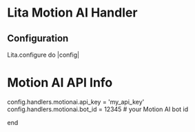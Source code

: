 # Lita Motion AI Handler

## Configuration

Lita.configure do |config|

  # Motion AI API Info
  config.handlers.motionai.api_key = 'my_api_key'
  config.handlers.motionai.bot_id = 12345          # your Motion AI bot id

end